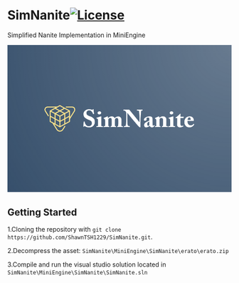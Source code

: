 # SimNanite[![License](https://img.shields.io/github/license/ShawnTSH1229/SimNanite.svg)](https://github.com/ShawnTSH1229/XEngine/blob/master/LICENSE)
Simplified Nanite Implementation in MiniEngine

![SimNanite](/Resource/logo.png?raw=true "SimNanite")
## Getting Started

1.Cloning the repository with `git clone https://github.com/ShawnTSH1229/SimNanite.git`.

2.Decompress the asset: `SimNanite\MiniEngine\SimNanite\erato\erato.zip`

3.Compile and run the visual studio solution located in `SimNanite\MiniEngine\SimNanite\SimNanite.sln`
